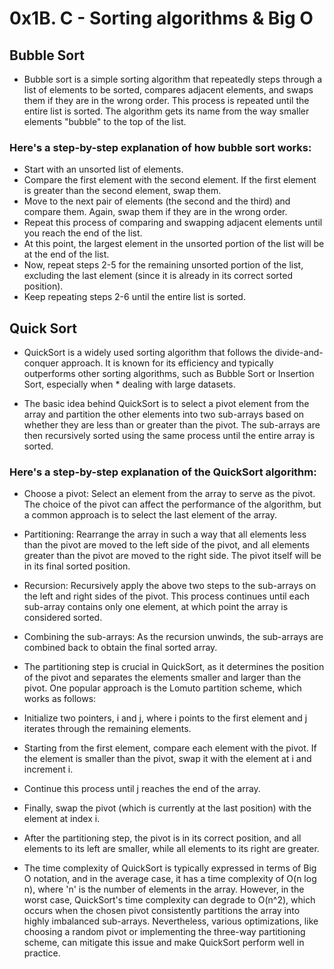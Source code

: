 # 0x1B. C - Sorting algorithms & Big O

## Bubble Sort
* Bubble sort is a simple sorting algorithm that repeatedly steps through a list of elements to be sorted, compares adjacent elements, and swaps them if they are in the wrong order. This process is repeated until the entire list is sorted. The algorithm gets its name from the way smaller elements "bubble" to the top of the list.

### Here's a step-by-step explanation of how bubble sort works:
* Start with an unsorted list of elements.
* Compare the first element with the second element. If the first element is greater than the second element, swap them.
* Move to the next pair of elements (the second and the third) and compare them. Again, swap them if they are in the wrong order.
* Repeat this process of comparing and swapping adjacent elements until you reach the end of the list.
* At this point, the largest element in the unsorted portion of the list will be at the end of the list.
* Now, repeat steps 2-5 for the remaining unsorted portion of the list, excluding the last element (since it is already in its correct sorted position).
* Keep repeating steps 2-6 until the entire list is sorted.

## Quick Sort
* QuickSort is a widely used sorting algorithm that follows the divide-and-conquer approach. It is known for its       efficiency and typically outperforms other sorting algorithms, such as Bubble Sort or Insertion Sort, especially when * dealing with large datasets.

* The basic idea behind QuickSort is to select a pivot element from the array and partition the other elements into two sub-arrays based on whether they are less than or greater than the pivot. The sub-arrays are then recursively sorted using the same process until the entire array is sorted.

### Here's a step-by-step explanation of the QuickSort algorithm:
* Choose a pivot: Select an element from the array to serve as the pivot. The choice of the pivot can affect the performance of the algorithm, but a common approach is to select the last element of the array.

* Partitioning: Rearrange the array in such a way that all elements less than the pivot are moved to the left side of the pivot, and all elements greater than the pivot are moved to the right side. The pivot itself will be in its final sorted position.

* Recursion: Recursively apply the above two steps to the sub-arrays on the left and right sides of the pivot. This process continues until each sub-array contains only one element, at which point the array is considered sorted.

* Combining the sub-arrays: As the recursion unwinds, the sub-arrays are combined back to obtain the final sorted array.

* The partitioning step is crucial in QuickSort, as it determines the position of the pivot and separates the elements smaller and larger than the pivot. One popular approach is the Lomuto partition scheme, which works as follows:

* Initialize two pointers, i and j, where i points to the first element and j iterates through the remaining elements.

* Starting from the first element, compare each element with the pivot. If the element is smaller than the pivot, swap it with the element at i and increment i.

* Continue this process until j reaches the end of the array.

* Finally, swap the pivot (which is currently at the last position) with the element at index i.

* After the partitioning step, the pivot is in its correct position, and all elements to its left are smaller, while all elements to its right are greater.

* The time complexity of QuickSort is typically expressed in terms of Big O notation, and in the average case, it has a time complexity of O(n log n), where 'n' is the number of elements in the array. However, in the worst case, QuickSort's time complexity can degrade to O(n^2), which occurs when the chosen pivot consistently partitions the array into highly imbalanced sub-arrays. Nevertheless, various optimizations, like choosing a random pivot or implementing the three-way partitioning scheme, can mitigate this issue and make QuickSort perform well in practice.